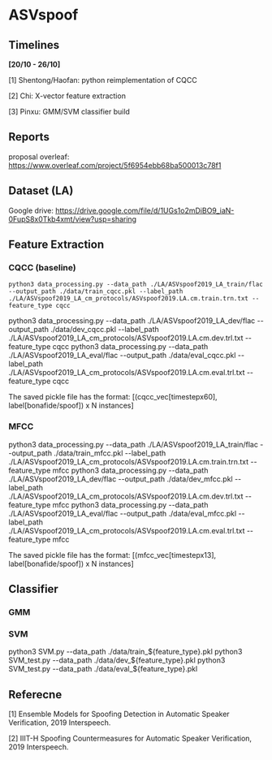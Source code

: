 # ASVspoof

## Timelines
**[20/10 - 26/10]**

[1] Shentong/Haofan: python reimplementation of CQCC

[2] Chi: X-vector feature extraction

[3] Pinxu: GMM/SVM classifier build 


## Reports
proposal overleaf: https://www.overleaf.com/project/5f6954ebb68ba500013c78f1

## Dataset (LA)
Google drive: https://drive.google.com/file/d/1UGs1o2mDiBO9_iaN-0FupS8x0Tkb4xmt/view?usp=sharing

## Feature Extraction
### CQCC (baseline)
`python3 data_processing.py --data_path ./LA/ASVspoof2019_LA_train/flac --output_path ./data/train_cqcc.pkl --label_path ./LA/ASVspoof2019_LA_cm_protocols/ASVspoof2019.LA.cm.train.trn.txt --feature_type cqcc `


python3 data_processing.py --data_path ./LA/ASVspoof2019_LA_dev/flac --output_path ./data/dev_cqcc.pkl --label_path ./LA/ASVspoof2019_LA_cm_protocols/ASVspoof2019.LA.cm.dev.trl.txt --feature_type cqcc
python3 data_processing.py --data_path ./LA/ASVspoof2019_LA_eval/flac --output_path ./data/eval_cqcc.pkl --label_path ./LA/ASVspoof2019_LA_cm_protocols/ASVspoof2019.LA.cm.eval.trl.txt --feature_type cqcc

The saved pickle file has the format: [(cqcc_vec[timestepx60], label[bonafide/spoof]) x N instances]

### MFCC
python3 data_processing.py --data_path ./LA/ASVspoof2019_LA_train/flac --output_path ./data/train_mfcc.pkl --label_path ./LA/ASVspoof2019_LA_cm_protocols/ASVspoof2019.LA.cm.train.trn.txt --feature_type mfcc
python3 data_processing.py --data_path ./LA/ASVspoof2019_LA_dev/flac --output_path ./data/dev_mfcc.pkl --label_path ./LA/ASVspoof2019_LA_cm_protocols/ASVspoof2019.LA.cm.dev.trl.txt --feature_type mfcc
python3 data_processing.py --data_path ./LA/ASVspoof2019_LA_eval/flac --output_path ./data/eval_mfcc.pkl --label_path ./LA/ASVspoof2019_LA_cm_protocols/ASVspoof2019.LA.cm.eval.trl.txt --feature_type mfcc

The saved pickle file has the format: [(mfcc_vec[timestepx13], label[bonafide/spoof]) x N instances]

## Classifier

### GMM


### SVM
python3 SVM.py --data_path ./data/train_${feature_type}.pkl
python3 SVM_test.py --data_path ./data/dev_${feature_type}.pkl
python3 SVM_test.py --data_path ./data/eval_${feature_type}.pkl


## Referecne
[1] Ensemble Models for Spoofing Detection in Automatic Speaker Verification, 2019 Interspeech. 

[2] IIIT-H Spoofing Countermeasures for Automatic Speaker Verification, 2019 Interspeech. 
